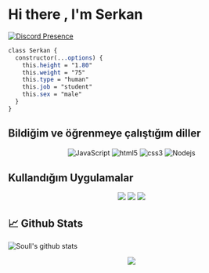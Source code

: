 # Hi there , I'm Serkan

[![Discord Presence](https://lanyard-profile-readme.vercel.app/api/966406212176445532?hideDiscrim=true)](https://discord.com/users/966406212176445532) 
```css
class Serkan {
  constructor(...options) {
    this.height = "1.80"
    this.weight = "75"
    this.type = "human"
    this.job = "student"
    this.sex = "male"
  }
}
```

## Bildiğim ve öğrenmeye çalıştığım diller

<div align="center">
    <img alt="JavaScript" align="center" src="https://img.shields.io/badge/-Javascript-edb200?style=flat-square&logo=javascript&logoColor=white"/>
    <img alt="html5" align="center" src="https://img.shields.io/badge/-HTML5-E34F26?style=flat-square&logo=html5&logoColor=white"/>
    <img alt="css3" align="center" src="https://img.shields.io/badge/-CSS3-264de4?style=flat-square&logo=css3&logoColor=white"/>
    <img alt="Nodejs" align="center" src="https://img.shields.io/badge/-Nodejs-43853d?style=flat-square&logo=Node.js&logoColor=white"/>
</div>

## Kullandığım Uygulamalar

<div align="center">
    <a href="https://discord.com/users/909769070239436841" target="_blank"><img src="https://shields.io/badge/Soull-111111.svg?&style=for-the-badge&logo=discord"></a>
    <a href="https://discord.gg/2018" target="_blank"><img src="https://shields.io/badge/⭐ 2018-111111.svg?&style=for-the-badge"></a>
    <a href="https://www.instagram.com/serkan_grcn/" target="_blank"><img src="https://shields.io/badge/İnstagram-111111.svg?&style=for-the-badge&logo=instagram&logoColor=white"></a>
</div>

## 📈 Github Stats

![Soull's github stats](https://github-readme-stats.vercel.app/api?username=Soullshu&show_icons=true&theme=merko)

<p align="center">
<img src="https://github-profile-trophy.vercel.app/?username=fearlessst&theme=radical"/>
</p>

